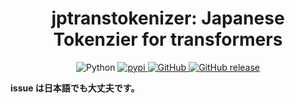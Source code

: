 <div id="top"></div>

<h1 align="center">jptranstokenizer: Japanese Tokenzier for transformers</h1>

<p align="center">
  <img alt="Python" src="https://img.shields.io/badge/python-3.7%20%7C%203.8%20%7C%203.9%20%7C%203.10-blue">
  <a href="https://pypi.python.org/pypi/jptranstokenizer">
    <img alt="pypi" src="https://img.shields.io/pypi/v/jptranstokenizer.svg">
  </a>
  <a href="https://github.com/retarfi/jptranstokenizer#licenses">
    <img alt="GitHub" src="https://img.shields.io/badge/license-Apache--2.0-brightgreen">
  </a>
  <a href="https://github.com/retarfi/jptranstokenizer/releases">
    <img alt="GitHub release" src="https://img.shields.io/github/v/release/retarfi/jptranstokenizer.svg">
  </a>
</p>

**issue は日本語でも大丈夫です。**